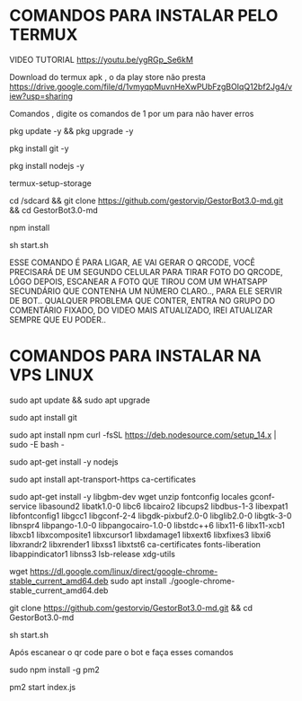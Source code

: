 # COMANDOS PARA INSTALAR PELO TERMUX
VIDEO TUTORIAL
https://youtu.be/ygRGp_Se6kM

Download do termux apk , o da play store não presta
https://drive.google.com/file/d/1vmyqpMuvnHeXwPUbFzgBOIqQ12bf2Jg4/view?usp=sharing

Comandos , digite os comandos de 1 por um para não haver erros

pkg update -y && pkg upgrade -y

pkg install git -y

pkg install nodejs -y

termux-setup-storage

cd /sdcard && git clone https://github.com/gestorvip/GestorBot3.0-md.git && cd GestorBot3.0-md

npm install

sh start.sh

ESSE COMANDO É PARA LIGAR, AE VAI GERAR O QRCODE, VOCÊ PRECISARÁ DE UM SEGUNDO CELULAR PARA TIRAR FOTO DO QRCODE, LÓGO DEPOIS, ESCANEAR A FOTO QUE TIROU COM UM WHATSAPP SECUNDÁRIO QUE CONTENHA UM NÚMERO CLARO.., PARA ELE SERVIR DE BOT..
QUALQUER PROBLEMA QUE CONTER, ENTRA NO GRUPO DO COMENTÁRIO FIXADO, DO VIDEO MAIS ATUALIZADO, IREI ATUALIZAR SEMPRE QUE EU PODER..


# COMANDOS PARA INSTALAR NA VPS LINUX

sudo apt update && sudo apt upgrade

sudo apt install git

sudo apt install npm
curl -fsSL https://deb.nodesource.com/setup_14.x | sudo -E bash -

sudo apt-get install -y nodejs

sudo apt install apt-transport-https ca-certificates 

sudo apt-get install -y libgbm-dev wget unzip fontconfig locales gconf-service libasound2 libatk1.0-0 libc6 libcairo2 libcups2 libdbus-1-3 libexpat1 libfontconfig1 libgcc1 libgconf-2-4 libgdk-pixbuf2.0-0 libglib2.0-0 libgtk-3-0 libnspr4 libpango-1.0-0 libpangocairo-1.0-0 libstdc++6 libx11-6 libx11-xcb1 libxcb1 libxcomposite1 libxcursor1 libxdamage1 libxext6 libxfixes3 libxi6 libxrandr2 libxrender1 libxss1 libxtst6 ca-certificates fonts-liberation libappindicator1 libnss3 lsb-release xdg-utils

wget https://dl.google.com/linux/direct/google-chrome-stable_current_amd64.deb
sudo apt install ./google-chrome-stable_current_amd64.deb

git clone https://github.com/gestorvip/GestorBot3.0-md.git && cd GestorBot3.0-md



sh start.sh



Após escanear o qr code pare o bot e faça esses comandos 

sudo npm install -g pm2

pm2 start index.js

